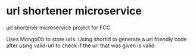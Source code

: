 # url shortener microservice

url shortener microservice project for FCC

Uses MongoDb to store urls.
Using shortid to generate a url friendly code after using valid-url to check if the url
that was given is valid.